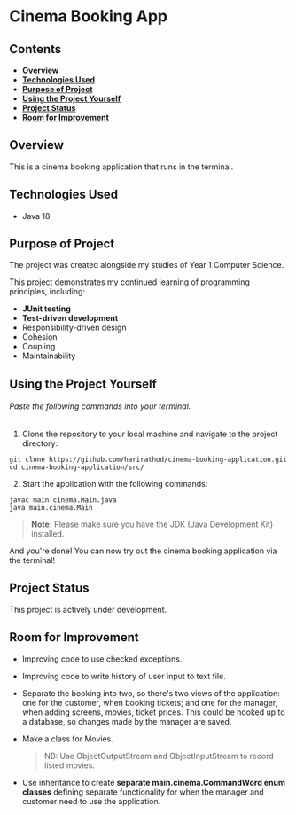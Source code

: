 # Cinema Booking App

## Contents
- **[Overview](#overview)**
- **[Technologies Used](#technologies-used)**
- **[Purpose of Project](#purpose-of-project)**
- **[Using the Project Yourself](#using-the-project-yourself)**
- **[Project Status](#project-status)**
- **[Room for Improvement](#room-for-improvement)**
## Overview

This is a cinema booking application that runs in the terminal.

## Technologies Used
- Java 18

## Purpose of Project

The project was created alongside my studies of Year 1 Computer Science.

This project demonstrates my continued learning of programming principles, including:
- **JUnit testing**
- **Test-driven development**
- Responsibility-driven design
- Cohesion
- Coupling
- Maintainability

## Using the Project Yourself

###### _Paste the following commands into your terminal._

1. Clone the repository to your local machine and navigate to the project directory:
```shell
git clone https://github.com/harirathod/cinema-booking-application.git
cd cinema-booking-application/src/
```

2. Start the application with the following commands:
```shell
javac main.cinema.Main.java
java main.cinema.Main
```
> **Note:** Please make sure you have the JDK (Java Development Kit) installed.

And you're done! You can now try out the cinema booking application via the terminal!

## Project Status

This project is actively under development.

## Room for Improvement
- Improving code to use checked exceptions.
- Improving code to write history of user input to text file.
- Separate the booking into two, so there's two views of the application: one for the customer, when booking tickets; and one for the manager, when adding screens, movies, ticket prices.
  This could be hooked up to a database, so changes made by the manager are saved.
- Make a class for Movies.
  > NB: Use ObjectOutputStream and ObjectInputStream to record listed movies.
  

- Use inheritance to create **separate main.cinema.CommandWord enum classes** defining separate functionality for when the manager and customer need to use the application.


